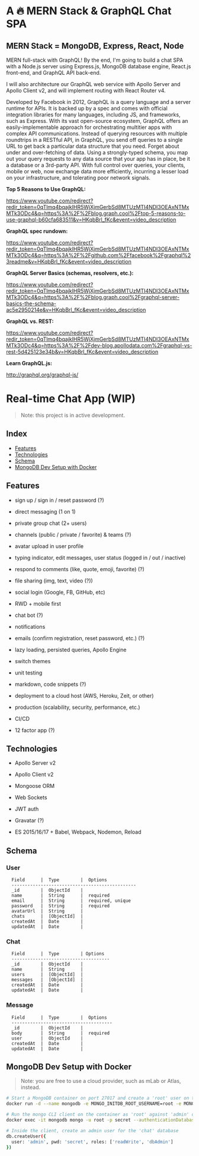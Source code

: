 # A 🔥 MERN Stack & GraphQL Chat SPA
## MERN Stack = MongoDB, Express, React, Node

MERN full-stack with GraphQL! By the end, I'm going to build a chat SPA with a Node.js server using Express.js, MongoDB database engine, React.js front-end, and GraphQL API back-end.


I will also architecture our GraphQL web service with Apollo Server and Apollo Client v2, and will implement routing with React Router v4.

Developed by Facebook in 2012, GraphQL is a query language and a server runtime for APIs. It is backed up by a spec and comes with official integration libraries for many languages, including JS, and frameworks, such as Express. With its vast open-source ecosystem, GraphQL offers an easily-implementable approach for orchestrating multitier apps with complex API communications. Instead of querying resources with multiple roundtrips in a RESTful API, in GraphQL, you send off queries to a single URL to get back a particular data structure that you need. Forget about under and over-fetching of data. Using a strongly-typed schema, you map out your query requests to any data source that your app has in place, be it a database or a 3rd-party API. With full control over queries, your clients, mobile or web, now exchange data more efficiently, incurring a lesser load on your infrastructure, and tolerating poor network signals.

**Top 5 Reasons to Use GraphQL:**

https://www.youtube.com/redirect?redir_token=0qTlmq4bqajkIHR5WjXjmGerbSd8MTUzMTI4NDI3OEAxNTMxMTk3ODc4&q=https%3A%2F%2Fblog.graph.cool%2Ftop-5-reasons-to-use-graphql-b60cfa683511&v=HKqbBrl_fKc&event=video_description

**GraphQL spec rundown:**

https://www.youtube.com/redirect?redir_token=0qTlmq4bqajkIHR5WjXjmGerbSd8MTUzMTI4NDI3OEAxNTMxMTk3ODc4&q=https%3A%2F%2Fgithub.com%2Ffacebook%2Fgraphql%23readme&v=HKqbBrl_fKc&event=video_description

**GraphQL Server Basics (schemas, resolvers, etc.):**

https://www.youtube.com/redirect?redir_token=0qTlmq4bqajkIHR5WjXjmGerbSd8MTUzMTI4NDI3OEAxNTMxMTk3ODc4&q=https%3A%2F%2Fblog.graph.cool%2Fgraphql-server-basics-the-schema-ac5e2950214e&v=HKqbBrl_fKc&event=video_description

**GraphQL vs. REST:**

https://www.youtube.com/redirect?redir_token=0qTlmq4bqajkIHR5WjXjmGerbSd8MTUzMTI4NDI3OEAxNTMxMTk3ODc4&q=https%3A%2F%2Fdev-blog.apollodata.com%2Fgraphql-vs-rest-5d425123e34b&v=HKqbBrl_fKc&event=video_description

**Learn GraphQL.js:**

http://graphql.org/graphql-js/


# Real-time Chat App (WIP)

> Note: this project is in active development.

## Index

- [Features](#features)
- [Technologies](#technologies)
- [Schema](#schema)
- [MongoDB Dev Setup with Docker](#mongodb-dev-setup-with-docker)

## Features

* sign up / sign in / reset password (?)

* direct messaging (1 on 1)

* private group chat (2+ users)

* channels (public / private / favorite) & teams (?)

* avatar upload in user profile

* typing indicator, edit messages, user status (logged in / out / inactive)

* respond to comments (like, quote, emoji, favorite) (?)

* file sharing (img, text, video (?))

* social login (Google, FB, GitHub, etc)

* RWD + mobile first

* chat bot (?)

* notifications

* emails (confirm registration, reset password, etc.) (?)

* lazy loading, persisted queries, Apollo Engine

* switch themes

* unit testing

* markdown, code snippets (?)

* deployment to a cloud host (AWS, Heroku, Zeit, or other)

* production (scalability, security, performance, etc.)

* CI/CD

* 12 factor app (?)

## Technologies

* Apollo Server v2

* Apollo Client v2

* Mongoose ORM

* Web Sockets

* JWT auth

* Gravatar (?)

* ES 2015/16/17 + Babel, Webpack, Nodemon, Reload

## Schema

### User

```
  Field      |  Type        |  Options
  -----------------------------------------------
  _id        |  ObjectId    |
  name       |  String      |  required
  email      |  String      |  required, unique
  password   |  String      |  required
  avatarUrl  |  String      |
  chats      |  [ObjectId]  |
  createdAt  |  Date        |
  updatedAt  |  Date        |
```

### Chat

```
  Field      |  Type        | Options
  -------------------------------------
  _id        |  ObjectId    |
  name       |  String      |
  users      |  [ObjectId]  |
  messages   |  [ObjectId]  |
  createdAt  |  Date        |
  updatedAt  |  Date        |
```

### Message

```
  Field      |  Type        |  Options
  --------------------------------------
  _id        |  ObjectId    |
  body       |  String      |  required
  user       |  ObjectId    |
  createdAt  |  Date        |
  updatedAt  |  Date        |
```

## MongoDB Dev Setup with Docker

> Note: you are free to use a cloud provider, such as mLab or Atlas, instead.

```sh
# Start a MongoDB container on port 27017 and create a 'root' user on the 'admin' database
docker run -d --name mongodb -e MONGO_INITDB_ROOT_USERNAME=root -e MONGO_INITDB_ROOT_PASSWORD=secret mongo

# Run the mongo CLI client on the container as 'root' against 'admin' database and connect to 'chat'
docker exec -it mongodb mongo -u root -p secret --authenticationDatabase admin chat

# Inside the client, create an admin user for the 'chat' database
db.createUser({
  user: 'admin', pwd: 'secret', roles: ['readWrite', 'dbAdmin']
})
```
